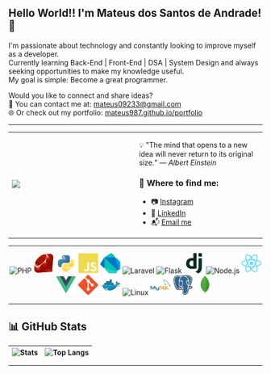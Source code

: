 ## Hello World!! I'm Mateus dos Santos de Andrade! 👋

I'm passionate about technology and constantly looking to improve myself as a developer.  
Currently learning Back-End | Front-End | DSA | System Design and always seeking opportunities to make my knowledge useful.  
My goal is simple: Become a great programmer.

Would you like to connect and share ideas?  
📩 You can contact me at: mateus09233@gmail.com  
🌐 Or check out my portfolio: [mateus987.github.io/portfolio](https://mateus987.github.io/portfolio/)

---

<table border="0" cellspacing="0" cellpadding="0">
  <tr>
    <td style="border: 0;" width="225">
      <img width="100%" src="https://c.tenor.com/0hjOGLFaQa0AAAAd/tenor.gif" />
    </td>
    <td style="border: 0; vertical-align: top; padding-left: 20px;">
      <p>
        💡 "The mind that opens to a new idea will never return to its original size."  
        <i>— Albert Einstein</i>
      </p>
      <h3>🔗 Where to find me:</h3>
      <ul>
        <li>📷 <a href="https://www.instagram.com/mah_san.an/" target="_blank">Instagram</a></li>
        <li>💼 <a href="https://www.linkedin.com/in/mateus-dos-santos-de-andrade/" target="_blank">LinkedIn</a></li>
        <li>📬 <a href="mailto:mah_san.an@hotmail.com">Email me</a></li>
      </ul>
    </td>
  </tr>
</table>


---

<div align="center">

  <!-- Languages -->
  <img height="40" src="https://upload.wikimedia.org/wikipedia/commons/3/31/Webysther_20160423_-_Elephpant.svg" alt="PHP">
  <img height="40" src="https://raw.githubusercontent.com/devicons/devicon/master/icons/ruby/ruby-original.svg" alt="Ruby">
  <img height="40" src="https://raw.githubusercontent.com/devicons/devicon/master/icons/python/python-original.svg" alt="Python">
  <img height="40" src="https://raw.githubusercontent.com/devicons/devicon/master/icons/javascript/javascript-plain.svg" alt="JavaScript">
  <img height="40" src="https://raw.githubusercontent.com/devicons/devicon/master/icons/dart/dart-original.svg" alt="Dart">

  <!-- Frameworks & Libraries -->
  <img height="40" src="https://cdn.jsdelivr.net/gh/devicons/devicon/icons/laravel/laravel-original.svg" alt="Laravel">
  <img height="40" src="https://encrypted-tbn0.gstatic.com/images?q=tbn:ANd9GcTmD38KsMgEwahtWc_Nfs5ZVktP9dBc36MUZA&s" alt="Flask">
  <img height="40" src="https://raw.githubusercontent.com/devicons/devicon/master/icons/django/django-plain.svg" alt="Django">
  <img height="40" src="https://www.svgrepo.com/show/354119/nodejs-icon.svg" alt="Node.js">
  <img height="40" src="https://raw.githubusercontent.com/devicons/devicon/master/icons/react/react-original.svg" alt="React">
  <img height="40" src="https://raw.githubusercontent.com/devicons/devicon/master/icons/vuejs/vuejs-original.svg" alt="Vue.js">

  <!-- Tools -->
  <img height="40" src="https://raw.githubusercontent.com/devicons/devicon/master/icons/git/git-original.svg" alt="Git">
  <img height="40" src="https://raw.githubusercontent.com/devicons/devicon/master/icons/docker/docker-original.svg" alt="Docker">
  <img height="40" src="https://icon.icepanel.io/Technology/png-shadow-512/Linux.png" alt="Linux">

  <!-- Databases -->
  <img height="40" src="https://raw.githubusercontent.com/devicons/devicon/master/icons/mysql/mysql-original-wordmark.svg" alt="MySQL">
  <img height="40" src="https://raw.githubusercontent.com/devicons/devicon/master/icons/postgresql/postgresql-original.svg" alt="PostgreSQL">
  <img height="40" src="https://raw.githubusercontent.com/devicons/devicon/master/icons/mongodb/mongodb-original.svg" alt="MongoDB">

</div>



---

## 📊 GitHub Stats

| ![Stats](https://github-readme-stats.vercel.app/api?username=Mateus987&show_icons=true&theme=tokyonight) | ![Top Langs](https://github-readme-stats.vercel.app/api/top-langs/?username=Mateus987&layout=compact&theme=tokyonight) |
| :-: | :-: |

---
